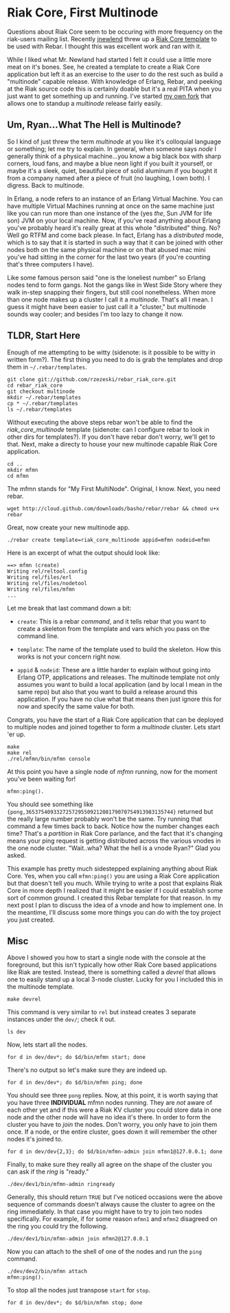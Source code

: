 Riak Core, First Multinode
==========

Questions about Riak Core seem to be occuring with more frequency on the riak-users mailing list.  Recently [jnewlend](https://github.com/jnewland) threw up a [Riak Core template](https://github.com/websterclay/rebar_riak_core) to be used with Rebar.  I thought this was excellent work and ran with it.

While I liked what Mr. Newland had started I felt it could use a little more meat on it's bones.  See, he created a template to create a Riak Core application but left it as an exercise to the user to do the rest such as build a "multinode" capable release.  With knowledge of Erlang, Rebar, and peeking at the Riak source code this is certainly doable but it's a real PITA when you just want to get something up and running.  I've started [my own fork](https://github.com/rzezeski/rebar_riak_core/tree/multinode) that allows one to standup a _multinode_ release fairly easily.

Um, Ryan...What The Hell is Multinode?
----------

So I kind of just threw the term _multinode_ at you like it's colloquial language or something; let me try to explain.  In general, when someone says _node_ I generally think of a physical machine...you know a big black box with sharp corners, loud fans, and maybe a blue neon light if you built it yourself, or maybe it's a sleek, quiet, beautiful piece of solid aluminum if you bought it from a company named after a piece of fruit (no laughing, I own both).  I digress.  Back to multinode.

In Erlang, a node refers to an instance of an Erlang Virtual Machine.  You can have multiple Virtual Machines running at once on the same machine just like you can run more than one instance of the (yes _the_, Sun JVM for life son) JVM on your local machine.  Now, if you've read anything about Erlang you've probably heard it's really great at this whole "distributed" thing.  No?  Well go RTFM and come back please.  In fact, Erlang has a _distributed_ mode, which is to say that it is started in such a way that it can be joined with other nodes both on the same physical machine or on that abused mac mini you've had sitting in the corner for the last two years (if you're counting that's three computers I have).

Like some famous person said "one is the loneliest number" so Erlang nodes tend to form gangs.  Not the gangs like in West Side Story where they walk in-step snapping their fingers, but still cool nonetheless.  When more than one node makes up a cluster I call it a _multinode_.  That's all I mean.  I guess it might have been easier to just call it a "cluster," but multinode sounds way cooler; and besides I'm too lazy to change it now.

TLDR, Start Here
----------

Enough of me attempting to be witty (sidenote: is it possible to be witty in written form?).  The first thing you need to do is grab the templates and drop them in `~/.rebar/templates`.

    git clone git://github.com/rzezeski/rebar_riak_core.git
    cd rebar_riak_core
    git checkout multinode
    mkdir ~/.rebar/templates
    cp * ~/.rebar/templates
    ls ~/.rebar/templates

Without executing the above steps rebar won't be able to find the _riak\_core\_multinode_ template (sidenote: can I configure rebar to look in other dirs for templates?).  If you don't have rebar don't worry, we'll get to that.  Next, make a directy to house your new multinode capable Riak Core application.

    cd ..
    mkdir mfmn
    cd mfmn

The mfmn stands for "My First MultiNode".  Original, I know.  Next, you need rebar.

    wget http://cloud.github.com/downloads/basho/rebar/rebar && chmod u+x rebar

Great, now create your new multinode app.

    ./rebar create template=riak_core_multinode appid=mfmn nodeid=mfmn

Here is an excerpt of what the output should look like:

    ==> mfmn (create)
    Writing rel/reltool.config
    Writing rel/files/erl
    Writing rel/files/nodetool
    Writing rel/files/mfmn
    ...

Let me break that last command down a bit:

* `create`: This is a rebar _command_, and it tells rebar that you want to create a skeleton from the template and vars which you pass on the command line.

* `template`: The name of the template used to build the skeleton.  How this works is not your concern right now.

* `appid` & `nodeid`: These are a little harder to explain without going into Erlang OTP, applications and releases.  The multinode template not only assumes you want to build a local application (and by local I mean in the same repo) but also that you want to build a release around this application.  If you have no clue what that means then just ignore this for now and specify the same value for both.

Congrats, you have the start of a Riak Core application that can be deployed to multiple nodes and joined together to form a _multinode_ cluster.  Lets start 'er up.

    make
    make rel
    ./rel/mfmn/bin/mfmn console

At this point you have a single node of _mfmn_ running, now for the moment you've been waiting for!

    mfmn:ping().

You should see something like `{pong,365375409332725729550921208179070754913983135744}` returned but the really large number probably won't be the same.  Try running that command a few times back to back.  Notice how the number changes each time?  That's a _partition_ in Riak Core parlance, and the fact that it's changing means your ping request is getting distributed across the various vnodes in the one node cluster.  "Wait..wha?  What the hell is a vnode Ryan?"  Glad you asked.

This example has pretty much sidestepped explaining anything about Riak Core.  Yes, when you call `mfmn:ping()` you are using a Riak Core application but that doesn't tell you much.  While trying to write a post that explains Riak Core in more depth I realized that it might be easier if I could establish some sort of common ground.  I created this Rebar template for that reason.  In my next post I plan to discuss the idea of a vnode and how to implement one.  In the meantime, I'll discuss some more things you can do with the toy project you just created.

Misc
----------

Above I showed you how to start a single node with the console at the foreground, but this isn't typically how other Riak Core based applications like Riak are tested.  Instead, there is something called a _devrel_ that allows one to easily stand up a local 3-node cluster.  Lucky for you I included this in the multinode template.

    make devrel

This command is very similar to `rel` but instead creates 3 separate instances under the `dev/`; check it out.

    ls dev

Now, lets start all the nodes.

    for d in dev/dev*; do $d/bin/mfmn start; done

There's no output so let's make sure they are indeed up.

    for d in dev/dev*; do $d/bin/mfmn ping; done

You should see three `pong` replies.  Now, at this point, it is worth saying that you have three **INDIVIDUAL** mfmn nodes running.  They are _not_ aware of each other yet and if this were a Riak KV cluster you could store data in one node and the other node will have no idea it's there.  In order to form the cluster you have to _join_ the nodes.  Don't worry, you only have to join them once.  If a node, or the entire cluster, goes down it will remember the other nodes it's joined to.

    for d in dev/dev{2,3}; do $d/bin/mfmn-admin join mfmn1@127.0.0.1; done

Finally, to make sure they really all agree on the shape of the cluster you can ask if the _ring_ is "ready."

    ./dev/dev1/bin/mfmn-admin ringready

Generally, this should return `TRUE` but I've noticed occasions were the above sequence of commands doesn't always cause the cluster to agree on the ring immediately.  In that case you might have to try to join two nodes specifically.  For example, if for some reason `mfmn1` and `mfmn2` disagreed on the ring you could try the following.

    ./dev/dev1/bin/mfmn-admin join mfmn2@127.0.0.1

Now you can attach to the shell of one of the nodes and run the `ping` command.

    ./dev/dev2/bin/mfmn attach
    mfmn:ping().

To stop all the nodes just transpose `start` for `stop`.

    for d in dev/dev*; do $d/bin/mfmn stop; done
